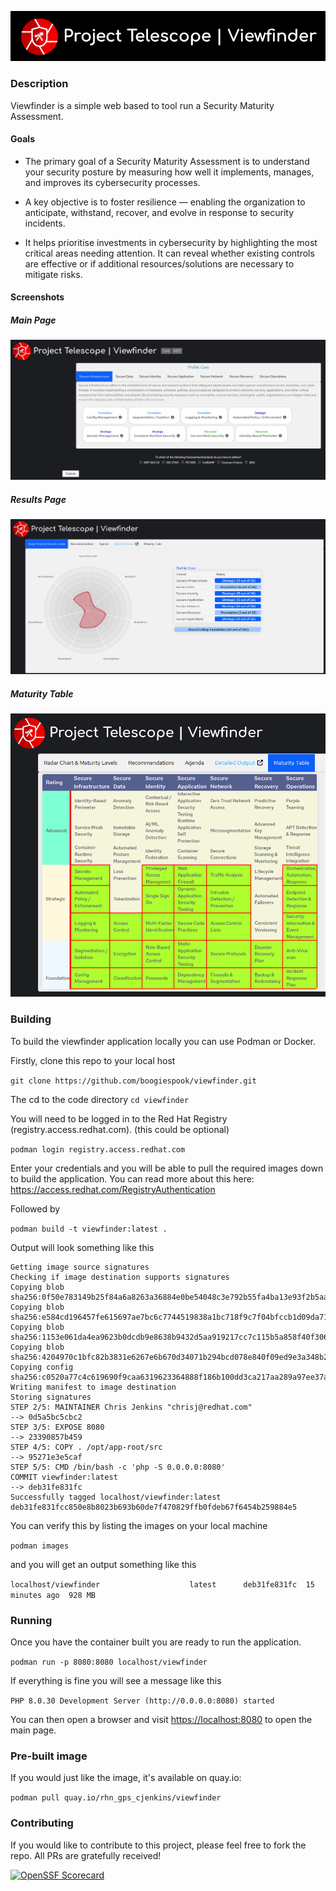![Telescope Logo](./images/telescope-viewfinder-inverse.png)

### Description
Viewfinder is a simple web based to tool run a Security Maturity Assessment.
#### Goals
* The primary goal of a Security Maturity Assessment is to understand your security posture by measuring how well it implements, manages, and improves its cybersecurity processes.

* A key objective is to foster resilience — enabling the organization to anticipate, withstand, recover, and evolve in response to security incidents.

* It helps prioritise investments in cybersecurity by highlighting the most critical areas needing attention. It can reveal whether existing controls are effective or if additional resources/solutions are necessary to mitigate risks.

#### Screenshots
##### Main Page
![Main Page](./images/main-page.png)
##### Results Page
![Results Page](./images/results-page.png)
##### Maturity Table
![Maturity Table](./images/results-table.png)

### Building

To build the viewfinder application locally you can use Podman or Docker.

Firstly, clone this repo to your local host

``` git clone https://github.com/boogiespook/viewfinder.git ```

The cd to the code directory
``` cd viewfinder ```

You will need to be logged in to the Red Hat Registry (registry.access.redhat.com). 
(this could be optional)

``` podman login registry.access.redhat.com ```

Enter your credentials and you will be able to pull the required images down to build the application.
You can read more about this here: https://access.redhat.com/RegistryAuthentication

Followed by 

``` podman build -t viewfinder:latest . ```

Output will look something like this

```
Getting image source signatures
Checking if image destination supports signatures
Copying blob sha256:0f50e783149b25f84a6a8263a36884e0be54048c3e792b55fa4ba13e93f2b5aa
Copying blob sha256:e584cd196457fe615697ae7bc6c7744519838a1bc718f9c7f04bfccb1d09da71
Copying blob sha256:1153e061da4ea9623b0dcdb9e8638b9432d5aa919217cc7c115b5a858f40f306
Copying blob sha256:4204970c1bfc82b3831e6267e6b670d34071b294bcd078e840f09ed9e3a348b2
Copying config sha256:c0520a77c4c619690f9caa6319623364888f186b100dd3ca217aa289a97ee37a
Writing manifest to image destination
Storing signatures
STEP 2/5: MAINTAINER Chris Jenkins "chrisj@redhat.com"
--> 0d5a5bc5cbc2
STEP 3/5: EXPOSE 8080
--> 23390857b459
STEP 4/5: COPY . /opt/app-root/src
--> 95271e3e5caf
STEP 5/5: CMD /bin/bash -c 'php -S 0.0.0.0:8080'
COMMIT viewfinder:latest
--> deb31fe831fc
Successfully tagged localhost/viewfinder:latest
deb31fe831fcc850e8b8023b693b60de7f470829ffb0fdeb67f6454b259884e5
```

You can verify this by listing the images on your local machine

```podman images```

and you will get an output something like this

``` localhost/viewfinder                    latest      deb31fe831fc  15 minutes ago  928 MB ```

### Running

Once you have the container built you are ready to run the application.

``` podman run -p 8080:8080 localhost/viewfinder ```

If everything is fine you will see a message like this 

``` PHP 8.0.30 Development Server (http://0.0.0.0:8080) started ```

You can then open a browser and visit [https://localhost:8080](https://localhost:8080) to open the main page.

### Pre-built image
If you would just like the image, it's available on quay.io:

``` podman pull quay.io/rhn_gps_cjenkins/viewfinder ```

### Contributing

If you would like to contribute to this project, please feel free to fork the repo.  All PRs are gratefully received!


[![OpenSSF Scorecard](https://api.scorecard.dev/projects/github.com/boogiespook/viewfinder/badge)](https://scorecard.dev/viewer/?uri=github.com/boogiespook/viewfinder)
